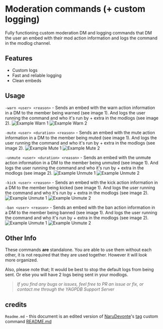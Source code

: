 # Moderation commands (+ custom logging)
Fully functioning custom moderation DM and logging commands that DM the user an embed with their mod action information and logs the command in the modlog channel.

## Features
- Custom logs
- Fast and reliable logging
- Clean embeds

## Usage

`-warn <user> <reason>` - Sends an embed with the warn action information in a DM to the member being warned (see image 1). And logs the user running the command and who it's run by + extra in the modlogs (see image 2).
![Example Warn 1](https://cdn.discordapp.com/attachments/784132357534777356/810263675025883186/unknown.png)
![Example Warn 2](https://cdn.discordapp.com/attachments/784132357534777356/810262687765364756/unknown.png)

`-mute <user> <duration> <reason>` - Sends an embed with the mute action information in a DM to the member being muted (see image 1). And logs the user running the command and who it's run by + extra in the modlogs (see image 2).
![Example Mute 1](https://cdn.discordapp.com/attachments/784132357534777356/810266966920003614/unknown.png)
![Example Mute 2](https://cdn.discordapp.com/attachments/784132357534777356/810266847332270150/unknown.png)

`-unmute <user> <duration> <reason>` - Sends an embed with the unmute action information in a DM to the member being unmuted (see image 1). And logs the user running the command and who it's run by + extra in the modlogs (see image 2).
![Example Unmute 1](https://cdn.discordapp.com/attachments/784132357534777356/810273099916378122/unknown.png)
![Example Unmute 2](https://cdn.discordapp.com/attachments/784132357534777356/810273025034944542/unknown.png)

`-kick <user> <reason>` - Sends an embed with the kick action information in a DM to the member being kicked (see image 1). And logs the user running the command and who it's run by + extra in the modlogs (see image 2).
![Example Unmute 1](https://cdn.discordapp.com/attachments/784132357534777356/810864288700956712/unknown.png)
![Example Unmute 2](https://cdn.discordapp.com/attachments/784132357534777356/810863565287718962/unknown.png)

`-ban <user> <reason>` - Sends an embed with the ban action information in a DM to the member being banned (see image 1). And logs the user running the command and who it's run by + extra in the modlogs (see image 2).
![Example Unmute 1](https://cdn.discordapp.com/attachments/784132357534777356/810881678369095710/unknown.png)
![Example Unmute 2](https://cdn.discordapp.com/attachments/784132357534777356/810881473447591957/unknown.png)

## Other Info
These commands **are** standalone. You are able to use them without each other, it is not required that they are used together. However it will look more organized.

Also, please note that; It would be best to stop the default logs from being sent. Or else you will have 2 logs being sent in your modlogs.


> *If you find any bugs or issues, feel free to PR an issue or fix, or contact me through the YAGPDB Support Server*


## credits

`Readme.md` - this document is an edited version of [NaruDevonte](https://github.com/NaruDevnote)'s [tag](https://github.com/NaruDevnote/yagpdb-ccs/tree/master/tags) custom command [README.md](https://github.com/NaruDevnote/yagpdb-ccs/blob/master/tags/README.md)
